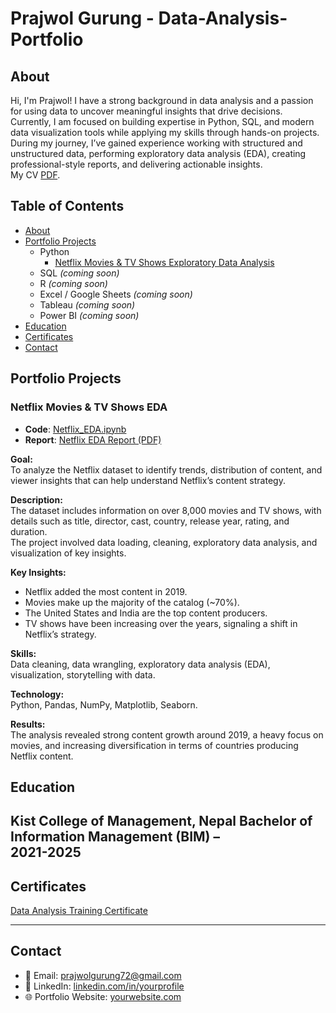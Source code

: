 # Prajwol Gurung - Data-Analysis-Portfolio
## About
Hi, I'm Prajwol! I have a strong background in data analysis and a passion for using data to uncover meaningful insights that drive decisions. Currently, I am focused on building expertise in Python, SQL, and modern data visualization tools while applying my skills through hands-on projects.  
During my journey, I’ve gained experience working with structured and unstructured data, performing exploratory data analysis (EDA), creating professional-style reports, and delivering actionable insights.  
My CV [PDF](https://github.com/pjsama/Data-Analysis-Portfolio/blob/main/Prajwol's%20CV.pdf).

## Table of Contents
- [About](https://github.com/pjsama/Data-Analysis-Portfolio/blob/main/README.md#about)
- [Portfolio Projects](https://github.com/pjsama/Data-Analysis-Portfolio#portfolio-projects) 
  - Python  
    - [Netflix Movies & TV Shows Exploratory Data Analysis](https://github.com/pjsama/Data-Analysis-Portfolio#netflix-movies--tv-shows-eda)  
  - SQL *(coming soon)*  
  - R *(coming soon)*  
  - Excel / Google Sheets *(coming soon)*  
  - Tableau *(coming soon)*  
  - Power BI *(coming soon)*  
- [Education](https://github.com/pjsama/Data-Analysis-Portfolio#education)  
- [Certificates](https://github.com/pjsama/Data-Analysis-Portfolio#education)  
- [Contact](https://github.com/pjsama/Data-Analysis-Portfolio#contact)  
## Portfolio Projects  

### Netflix Movies & TV Shows EDA  

- **Code**: [Netflix_EDA.ipynb](https://github.com/pjsama/Portfolio-Project/blob/main/Netflix_Data_Analysis.ipynb)  
- **Report**: [Netflix EDA Report (PDF)](https://github.com/pjsama/Portfolio-Project/blob/main/netflix-eda-report.pdf)  

**Goal:**  
To analyze the Netflix dataset to identify trends, distribution of content, and viewer insights that can help understand Netflix’s content strategy.  

**Description:**  
The dataset includes information on over 8,000 movies and TV shows, with details such as title, director, cast, country, release year, rating, and duration.  
The project involved data loading, cleaning, exploratory data analysis, and visualization of key insights.  

**Key Insights:**  
- Netflix added the most content in 2019.  
- Movies make up the majority of the catalog (~70%).  
- The United States and India are the top content producers.  
- TV shows have been increasing over the years, signaling a shift in Netflix’s strategy.  

**Skills:**  
Data cleaning, data wrangling, exploratory data analysis (EDA), visualization, storytelling with data.  

**Technology:**  
Python, Pandas, NumPy, Matplotlib, Seaborn.  

**Results:**  
The analysis revealed strong content growth around 2019, a heavy focus on movies, and increasing diversification in terms of countries producing Netflix content.

## Education
Kist College of Management, Nepal
Bachelor of Information Management (BIM) –   
2021-2025
---

## Certificates
[Data Analysis Training Certificate](https://www.mindrisers.com.np/certificate/validate/MR-81009-DA)

---

## Contact
- 📧 Email: prajwolgurung72@gmail.com  
- 💼 LinkedIn: [linkedin.com/in/yourprofile](https://www.linkedin.com/in/prajwol-gurung-146007326/)  
- 🌐 Portfolio Website: [yourwebsite.com](https://pjsama.github.io/) 
